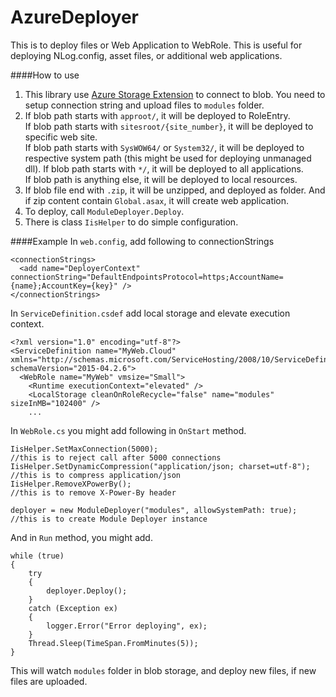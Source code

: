 AzureDeployer
=============

This is to deploy files or Web Application to WebRole. This is useful for deploying NLog.config, asset files, or additional web applications.

####How to use
1. This library use [Azure Storage Extension](https://github.com/chaowlert/AzureStorageExtensions) to connect to blob.  You need to setup connection string and upload files to `modules` folder.
2. If blob path starts with `approot/`, it will be deployed to RoleEntry.  
If blob path starts with `sitesroot/{site_number}`, it will be deployed to specific web site.  
If blob path starts with `SysWOW64/` or `System32/`, it will be deployed to respective system path (this might be used for deploying unmanaged dll).
If blob path starts with `*/`, it will be deployed to all applications.  
If blob path is anything else, it will be deployed to local resources.
3. If blob file end with `.zip`, it will be unzipped, and deployed as folder. And if zip content contain `Global.asax`, it will create web application.
4. To deploy, call `ModuleDeployer.Deploy`.
5. There is class `IisHelper` to do simple configuration.

####Example
In `web.config`, add following to connectionStrings
```
<connectionStrings>
  <add name="DeployerContext" connectionString="DefaultEndpointsProtocol=https;AccountName={name};AccountKey={key}" />
</connectionStrings>
```

In `ServiceDefinition.csdef` add local storage and elevate execution context.
```
<?xml version="1.0" encoding="utf-8"?>
<ServiceDefinition name="MyWeb.Cloud" xmlns="http://schemas.microsoft.com/ServiceHosting/2008/10/ServiceDefinition" schemaVersion="2015-04.2.6">
  <WebRole name="MyWeb" vmsize="Small">
    <Runtime executionContext="elevated" />
    <LocalStorage cleanOnRoleRecycle="false" name="modules" sizeInMB="102400" />
    ...
```

In `WebRole.cs` you might add following in `OnStart` method.
```
IisHelper.SetMaxConnection(5000);                                   //this is to reject call after 5000 connections
IisHelper.SetDynamicCompression("application/json; charset=utf-8"); //this is to compress application/json
IisHelper.RemoveXPowerBy();                                         //this is to remove X-Power-By header

deployer = new ModuleDeployer("modules", allowSystemPath: true);    //this is to create Module Deployer instance
```

And in `Run` method, you might add.
```
while (true)
{
    try
    {
        deployer.Deploy();
    }
    catch (Exception ex)
    {
        logger.Error("Error deploying", ex);
    }
    Thread.Sleep(TimeSpan.FromMinutes(5));
}
```
This will watch `modules` folder in blob storage, and deploy new files, if new files are uploaded.
